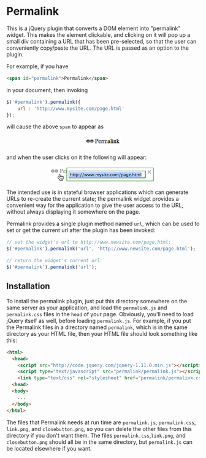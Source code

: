 Permalink
=========

This is a jQuery plugin that converts a DOM element into "permalink"
widget.  This makes the element clickable, and clicking on it will pop
up a small div containing a URL that has been pre-selected, so that
the user can conveniently copy/paste the URL.  The URL is passed as an
option to the plugin.

For example, if you have

```html
<span id="permalink">Permalink</span>
```

in your document, then invoking

```js
$('#permalink').permalink({
    url : 'http://www.mysite.com/page.html'
});
```

will cause the above `span` to appear as

<p align="center">
  <img src="./sample.png?raw=true"/>
</p>

and when the user clicks on it the following will appear:

<p align="center">
  <img src="./sample-clicked.png?raw=true"/>
</p>

The intended use is in stateful browser applications which can generate URLs
to re-create the current state; the permalink widget provides a convenient
way for the application to give the user access to the URL, without always
displaying it somewhere on the page.

Permalink provides a single plugin method named `url`, which can be used to
set or get the current url after the plugin has been invoked:

```js
// set the widget's url to http://www.newsite.com/page.html:
$('#permalink').permalink('url', 'http://www.newsite.com/page.html');
```

```js
// return the widget's current url:
$('#permalink').permalink('url');
```

Installation
------------

To install the permalink plugin, just put this directory somewhere on the same
server as your application, and load the `permalink.js` and `permalink.css` files
in the `head` of your page.  Obviously, you'll need to load jQuery itself as well,
before loading `permalink.js`.  For example, if you put the Permalink files
in a directory named `permalink`, which is in the same directory as your HTML
file, then your HTML file should look something like this:

```html
<html>
  <head>
    <script src="http://code.jquery.com/jquery-1.11.0.min.js"></script>
    <script type="text/javascript" src="permalink/permalink.js"></script>
    <link type="text/css" rel="stylesheet" href="permalink/permalink.css"/>
  <head>
  <body>
    ...
  </body>
</html>
```

The files that Permalink needs at run time are `permalink.js`,
`permalink.css`, `link.png`, and `closebutton.png`, so you can delete
the other files from this directory if you don't want them.  The files
`permalink.css`,`link.png`, and `closebutton.png` should all be in the
same directory, but `permalink.js` can be located elsewhere if you
want.
